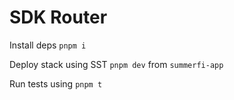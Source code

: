 # SDK Router

Install deps `pnpm i`

Deploy stack using SST `pnpm dev` from `summerfi-app`

Run tests using `pnpm t`
